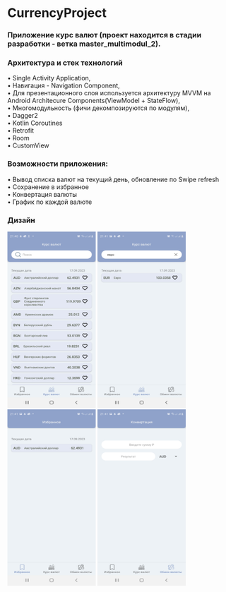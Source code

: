 # CurrencyProject

### Приложение курс валют (проект находится в стадии разработки - ветка master_multimodul_2).

### Архитектура и стек технологий
• Single Activity Application,<br /> 
• Навигация - Navigation Component, <br />
• Для презентационного слоя используется архитектуру MVVM на Android Architecure Components(ViewModel + StateFlow), <br />
• Многомодульность (фичи декомпозируются по модулям), <br />
• Dagger2 <br />
• Kotlin Coroutines <br />
• Retrofit <br />
• Room <br />
• CustomView
 
### Возможности приложения:

• Вывод списка валют на текущий день, обновление по Swipe refresh <br />
• Сохранение в избранное <br />
• Конвертация валюты <br />
• График по каждой валюте

### Дизайн
<img src="https://github.com/katerinavp/CurrencyProject/blob/master_multimodul_2/images/currency.jpg" width="200" height="400"> <img src="https://github.com/katerinavp/CurrencyProject/blob/master_multimodul_2/images/currency_search.jpg" width="200" height="400"> <img src="https://github.com/katerinavp/CurrencyProject/blob/master_multimodul_2/images/favorites.jpg" width="200" height="400"> <img src="https://github.com/katerinavp/CurrencyProject/blob/master_multimodul_2/images/convert.jpg" width="200" height="400"> 
